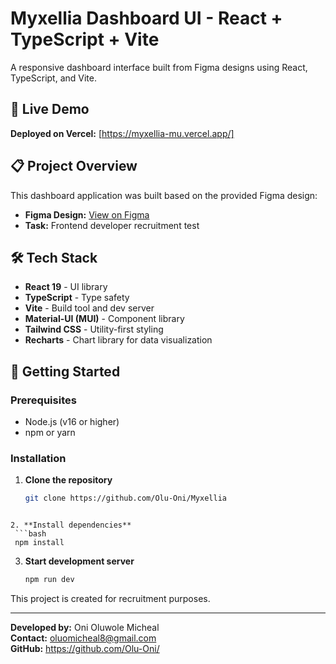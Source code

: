 # Myxellia Dashboard UI - React + TypeScript + Vite

A responsive dashboard interface built from Figma designs using React, TypeScript, and Vite. 

## 🚀 Live Demo

**Deployed on Vercel:** [https://myxellia-mu.vercel.app/]

## 📋 Project Overview

This dashboard application was built based on the provided Figma design:
- **Figma Design:** [View on Figma](https://www.figma.com/design/pUYktG5jFviKwkUsQgbl5o/Recruitment?node-id=0-1&t=2kdQuEHmEcUL22UV-1)
- **Task:** Frontend developer recruitment test

## 🛠️ Tech Stack

- **React 19** - UI library
- **TypeScript** - Type safety
- **Vite** - Build tool and dev server
- **Material-UI (MUI)** - Component library
- **Tailwind CSS** - Utility-first styling
- **Recharts** - Chart library for data visualization

## 🚦 Getting Started

### Prerequisites

- Node.js (v16 or higher)
- npm or yarn

### Installation

1. **Clone the repository**
   ```bash
   git clone https://github.com/Olu-Oni/Myxellia
  ```

2. **Install dependencies**
   ```bash
   npm install
   ```

3. **Start development server**
   ```bash
   npm run dev
   ```

This project is created for recruitment purposes.

---

**Developed by:** Oni Oluwole Micheal  
**Contact:** oluomicheal8@gmail.com  
**GitHub:** https://github.com/Olu-Oni/